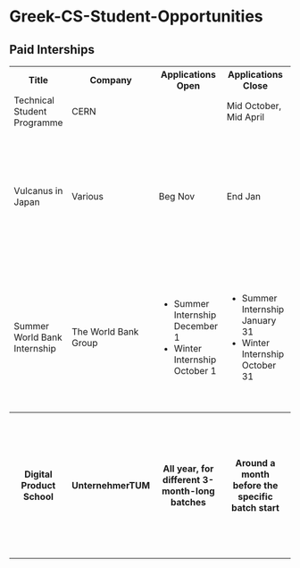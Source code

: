 # Greek-CS-Student-Opportunities

## Paid Interships
<table style="width:100%">
  <tr>
    <th>Title</th>
    <th>Company</th>
    <th>Applications Open</th>
    <th>Applications Close</th>
    <th>Level</th>
    <th>Specific Criteria</th>
    <th>Benefits</th>
    <th>Link</th>
  </tr>
  <tr>
    <td>Technical Student Programme</td>
    <td>CERN</td>
    <td></td>
    <td>Mid October, Mid April</td>
    <td>BSc, MSc</td>
    <td>Maintain student status at the time of the internship</td>
    <td>Full</td>
    <td><a href="https://jobs.web.cern.ch/join-us/technical-student-programme">https://jobs.web.cern.ch/join-us/technical-student-programme</a></td>
  </tr>
  <tr>
    <td>Vulcanus in Japan</td>
    <td>Various</td>
    <td>Beg Nov</td>
    <td>End Jan</td>
    <td>BSc, MSc</td>
    <td><ol><li>Citizen of an EU Member-State or a COSME* partening country</li><li>Between the 4th official year of studies and the penultimate year of PhD</li></ol></td>
    <td>Full</td>
    <td><a href="http://www.eu-japan.eu/events/vulcanus-japan">http://www.eu-japan.eu/events/vulcanus-japan</a></td>
  </tr>
  <tr>
    <td>Summer World Bank Internship</td>
    <td>The World Bank Group</td>
    <td><ul><li>Summer Internship  December 1</li>        
      <li> Winter Internship October 1</li></ul></td>
    <td><ul><li>Summer Internship January 31</li>   <li>Winter Internship October 31</li></ul></td>
    <td>MSc,PhD</td>
    <td>To be eligible for an Internship, candidates must have an undergraduate degree and be enrolled in a full-time graduate study program (pursuing a Master's degree or PhD with plans to return to school full-time)</td>
    <td>(June–September) ,December–March</td>
    <td><a href="http://www.worldbank.org/en/about/careers/programs-and-internships/internship">http://www.worldbank.org/en/about/careers/programs-and-internships/internship</a></td>
  </tr>
  <tr>
    <th>Digital Product School</th>
    <th>UnternehmerTUM</th>
    <th>All year, for different 3-month-long batches</th>
    <th>Around a month before the specific batch start</th>
    <th>Any</th>
    <th>
      <ol>
        <li>
          Motivation to learn and work in an interdisciplinary team
        </li>
        <li>
          Basic skills or experience on the specific role you apply for will be appreciated
        </li>
      </ol>
    </th>
    <th>750eur/month</th>
    <th>https://www.digitalproductschool.io/</th>
  </tr>
</table> 
